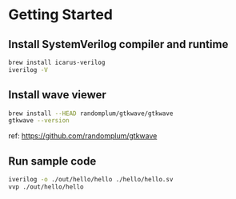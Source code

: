 # Getting Started

## Install SystemVerilog compiler and runtime

```sh
brew install icarus-verilog
iverilog -V
```

## Install wave viewer

```sh
brew install --HEAD randomplum/gtkwave/gtkwave
gtkwave --version
```

ref: https://github.com/randomplum/gtkwave

## Run sample code

```sh
iverilog -o ./out/hello/hello ./hello/hello.sv
vvp ./out/hello/hello
```
